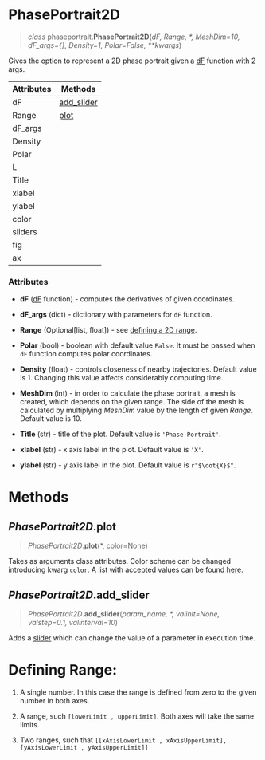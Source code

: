 # PhasePortrait2D
> *class* phaseportrait.**PhasePortrait2D**(*dF, Range, \*, MeshDim=10, dF_args={}, Density=1, Polar=False, \*\*kwargs*)

Gives the option to represent a 2D phase portrait given a [dF](dFfunction.md) function with 2 args.

| Attributes | Methods                                   |
| --------- | ----------------------------------------- |
| dF        | [add_slider](#phaseportrait2dadd_slider)  |
| Range     | [plot](#phaseportrait2dplot)              |
| dF_args   |                                           |
| Density   |                                           |
| Polar     |                                           |
| L         |                                           |
| Title     |                                           |
| xlabel    |                                           |
| ylabel    |                                           |
| color     |                                           |
| sliders   |                                           |
| fig       |                                           |
| ax        |                                           |

### **Attributes**
* **dF** ([dF](dFfunction.md) function) - computes the derivatives of given coordinates.

* **dF_args** (dict) - dictionary with parameters for `dF` function.
  
* **Range** (Optional[list, float]) - see [defining a 2D range](#defining-range).
  
* **Polar** (bool) - boolean with default value `False`. It must be passed when `dF` function computes polar coordinates.
  
* **Density** (float) - controls closeness of nearby trajectories. Default value is 1. Changing this value affects considerably computing time.

* **MeshDim** (int) -  in order to calculate the phase portrait, a mesh is created, which depends on the given range. The side of the mesh is calculated by multiplying *MeshDim* value by the length of given *Range*. Default value is 10.
  
* **Title** (str) -  title of the plot. Default value is `'Phase Portrait'`.
  
* **xlabel** (str) -  x axis label in the plot. Default value is `'X'`.
  
* **ylabel** (str) -  y axis label in the plot. Default value is `r"$\dot{X}$"`.



# Methods
## *PhasePortrait2D*.plot
> *PhasePortrait2D*.**plot**(*, color=None)

Takes as arguments class attributes. Color scheme can be changed introducing kwarg `color`. A list with accepted values can be found [here](https://matplotlib.org/stable/gallery/color/colormap_reference.html). 


## *PhasePortrait2D*.add_slider
> *PhasePortrait2D*.**add_slider**(*param_name, \*, valinit=None, valstep=0.1, valinterval=10*)

Adds a [slider](slider.md) which can change the value of a parameter in execution time.

# Defining Range:
1. A single number. In this case the range is defined from zero to the given number in both axes.

2. A range, such `[lowerLimit , upperLimit]`. Both axes will take the same limits.

3. Two ranges, such that `[[xAxisLowerLimit , xAxisUpperLimit], [yAxisLowerLimit , yAxisUpperLimit]]`